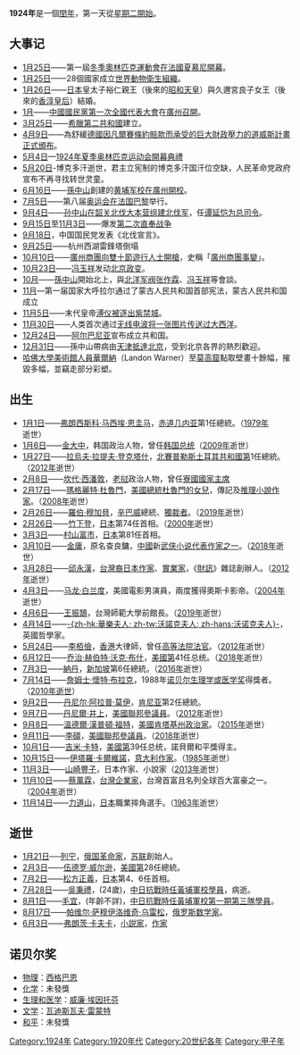 **1924年**是一個[閏年](https://zh.wikipedia.org/wiki/閏年 "wikilink")，第一天從[星期二開始](https://zh.wikipedia.org/wiki/星期二 "wikilink")。

## 大事记

  - [1月25日](../Page/1月25日.md "wikilink")——第一屆[冬季奧林匹克運動會在法國](https://zh.wikipedia.org/wiki/冬季奧林匹克運動會 "wikilink")[夏慕尼開幕](https://zh.wikipedia.org/wiki/夏慕尼 "wikilink")。
  - [1月25日](../Page/1月25日.md "wikilink")——28個國家成立[世界動物衛生組織](https://zh.wikipedia.org/wiki/世界動物衛生組織 "wikilink")。
  - [1月26日](../Page/1月26日.md "wikilink")——[日本](../Page/日本.md "wikilink")皇太子裕仁親王（後來的[昭和天皇](../Page/昭和天皇.md "wikilink")）與久邇宮良子女王（後來的[香淳皇后](../Page/香淳皇后.md "wikilink")）結婚。
  - [1月](https://zh.wikipedia.org/wiki/1月 "wikilink")——[中國國民黨第一次全國代表大會](../Page/中國國民黨第一次全國代表大會.md "wikilink")在[廣州召開](https://zh.wikipedia.org/wiki/廣州 "wikilink")。
  - [3月25日](../Page/3月25日.md "wikilink")——[希臘第二共和國](../Page/希臘第二共和國.md "wikilink")建立。
  - [4月9日](../Page/4月9日.md "wikilink")——為舒緩[德國因](https://zh.wikipedia.org/wiki/德國 "wikilink")[凡爾賽條約賠款而承受的巨大財政壓力的](https://zh.wikipedia.org/wiki/凡爾賽條約 "wikilink")[道威斯計畫正式頒布](https://zh.wikipedia.org/wiki/道威斯計畫 "wikilink")。
  - [5月4日](../Page/5月4日.md "wikilink")—[1924年夏季奥林匹克运动会開幕典禮](https://zh.wikipedia.org/wiki/1924年夏季奥林匹克运动会 "wikilink")
  - [5月20日](../Page/5月20日.md "wikilink")-博克多汗逝世，君主立宪制的博克多汗国汗位空缺，人民革命党政府宣布不再寻找转世灵童。
  - [6月16日](../Page/6月16日.md "wikilink")——[孫中山](../Page/孫中山.md "wikilink")創建的[黄埔军校在廣州開校](https://zh.wikipedia.org/wiki/黄埔军校 "wikilink")。
  - [7月5日](https://zh.wikipedia.org/wiki/7月5日 "wikilink")——第八届[奥运会在](../Page/奥林匹克运动会.md "wikilink")[法国](https://zh.wikipedia.org/wiki/法国 "wikilink")[巴黎](../Page/巴黎.md "wikilink")举行。
  - [9月4日](../Page/9月4日.md "wikilink")——[孙中山在韶关北伐大本营组建](https://zh.wikipedia.org/wiki/孙中山 "wikilink")[北伐军](https://zh.wikipedia.org/wiki/北伐军 "wikilink")，任[谭延恺为总司令](https://zh.wikipedia.org/wiki/谭延恺 "wikilink")。
  - [9月15日](../Page/9月15日.md "wikilink")至[11月3日](../Page/11月3日.md "wikilink")——爆发[第二次直奉战争](https://zh.wikipedia.org/wiki/第二次直奉战争 "wikilink")
  - [9月18日](../Page/9月18日.md "wikilink")，中国国民党发表《北伐宣言》。
  - [9月25日](../Page/9月25日.md "wikilink")——杭州西湖雷鋒塔倒塌
  - [10月10日](../Page/10月10日.md "wikilink")——[廣州商團向](https://zh.wikipedia.org/wiki/廣州商團 "wikilink")[雙十節遊行人士開槍](https://zh.wikipedia.org/wiki/雙十節 "wikilink")，史稱「[廣州商團事變](https://zh.wikipedia.org/wiki/廣州商團事變 "wikilink")」。
  - [10月23日](../Page/10月23日.md "wikilink")——[冯玉祥](../Page/冯玉祥.md "wikilink")发动[北京政变](../Page/北京政变.md "wikilink")。
  - [10月](../Page/10月.md "wikilink")——[孫中山](../Page/孫中山.md "wikilink")開始北上，與[北洋军阀](../Page/北洋军阀.md "wikilink")[张作霖](../Page/张作霖.md "wikilink")、[冯玉祥](../Page/冯玉祥.md "wikilink")等會談。
  - [11月](../Page/11月.md "wikilink")—第一届国家大呼拉尔通过了蒙古人民共和国首部宪法，蒙古人民共和国成立
  - [11月5日](../Page/11月5日.md "wikilink")——末代皇帝[溥仪被逐出](https://zh.wikipedia.org/wiki/爱新觉罗·溥仪 "wikilink")[紫禁城](https://zh.wikipedia.org/wiki/紫禁城 "wikilink")。
  - [11月30日](../Page/11月30日.md "wikilink")——人类首次通过[无线电波将一张图片传送过](https://zh.wikipedia.org/wiki/无线电 "wikilink")[大西洋](../Page/大西洋.md "wikilink")。
  - [12月24日](../Page/12月24日.md "wikilink")——[阿尔巴尼亚](../Page/阿尔巴尼亚.md "wikilink")宣布成立共和国。
  - [12月31日](../Page/12月31日.md "wikilink")——孫中山帶病由[天津抵達](https://zh.wikipedia.org/wiki/天津 "wikilink")[北京](https://zh.wikipedia.org/wiki/北京 "wikilink")，受到北京各界的熱烈歡迎。
  - [哈佛大學美術館人員](https://zh.wikipedia.org/wiki/哈佛大學 "wikilink")[華爾納](https://zh.wikipedia.org/wiki/華爾納 "wikilink")（Landon Warner）至[莫高窟](../Page/莫高窟.md "wikilink")黏取壁畫十餘幅，摧毀多幅，並竊走部分彩塑。

## 出生

  - [1月1日](../Page/1月1日.md "wikilink")——[弗朗西斯科·马西埃·恩圭马](../Page/弗朗西斯科·马西埃·恩圭马.md "wikilink")，[赤道几内亚](../Page/赤道几内亚.md "wikilink")第1任總統。（[1979年](../Page/1979年.md "wikilink")逝世）
  - [1月6日](../Page/1月6日.md "wikilink")——[金大中](../Page/金大中.md "wikilink")，韩国政治人物，曾任[韩国总统](https://zh.wikipedia.org/wiki/韩国总统 "wikilink")（[2009年](../Page/2009年.md "wikilink")逝世）
  - [1月27日](../Page/1月27日.md "wikilink")——[拉烏夫·拉提夫·登克塔什](https://zh.wikipedia.org/wiki/拉烏夫·拉提夫·登克塔什 "wikilink")，[北賽普勒斯土耳其共和國第](https://zh.wikipedia.org/wiki/北賽普勒斯土耳其共和國 "wikilink")1任總統。（[2012年](../Page/2012年.md "wikilink")逝世）
  - [2月8日](../Page/2月8日.md "wikilink")——[坎代·西潘敦](../Page/坎代·西潘敦.md "wikilink")，[老挝](../Page/老挝.md "wikilink")政治人物，曾任[寮國國家主席](https://zh.wikipedia.org/wiki/寮國國家主席 "wikilink")
  - [2月17日](../Page/2月17日.md "wikilink")——[瑪格麗特·杜魯門](../Page/瑪格麗特·杜魯門.md "wikilink")，[美國總統](../Page/美国总统.md "wikilink")[杜魯門的女兒](https://zh.wikipedia.org/wiki/哈利·S·杜鲁门 "wikilink")，傳記及[推理小說](../Page/推理小說.md "wikilink")[作家](https://zh.wikipedia.org/wiki/作家 "wikilink")。（[2008年](../Page/2008年.md "wikilink")逝世）
  - [2月26日](../Page/2月26日.md "wikilink")——[羅伯·穆加貝](../Page/羅伯·穆加貝.md "wikilink")，[辛巴威](../Page/辛巴威.md "wikilink")總統、[獨裁者](../Page/獨裁者.md "wikilink")。（[2019年](../Page/2019年.md "wikilink")逝世）
  - [2月26日](../Page/2月26日.md "wikilink")——[竹下登](../Page/竹下登.md "wikilink")，[日本](../Page/日本.md "wikilink")第74任首相。（[2000年](../Page/2000年.md "wikilink")逝世）
  - [3月3日](../Page/3月3日.md "wikilink")——[村山富市](../Page/村山富市.md "wikilink")，[日本](../Page/日本.md "wikilink")第81任首相。
  - [3月10日](../Page/3月10日.md "wikilink")——[金庸](../Page/金庸.md "wikilink")，原名查良鏞，[中國](../Page/中國.md "wikilink")新[武侠小说代表](https://zh.wikipedia.org/wiki/武侠小说 "wikilink")[作家之一](https://zh.wikipedia.org/wiki/作家 "wikilink")。（[2018年](../Page/2018年.md "wikilink")逝世）
  - [3月28日](../Page/3月28日.md "wikilink")——[邱永漢](../Page/邱永漢.md "wikilink")，[台灣裔日本作家](https://zh.wikipedia.org/wiki/台灣 "wikilink")、[實業家](https://zh.wikipedia.org/wiki/實業家 "wikilink")，《[財訊](https://zh.wikipedia.org/wiki/財訊 "wikilink")》雜誌創辦人。（[2012年](../Page/2012年.md "wikilink")逝世）
  - [4月3日](../Page/4月3日.md "wikilink")——[马龙·白兰度](../Page/马龙·白兰度.md "wikilink")，美國電影男演員，兩度獲得奧斯卡影帝。（[2004年](../Page/2004年.md "wikilink")逝世）
  - [4月6日](../Page/4月6日.md "wikilink")——[王振鵠](../Page/王振鵠.md "wikilink")，台灣師範大學前館長。（[2019年](../Page/2019年.md "wikilink")逝世）
  - [4月14日](../Page/4月14日.md "wikilink")——[-{zh-hk:華樂夫人; zh-tw:沃諾克夫人; zh-hans:沃诺克夫人}-](../Page/華樂夫人.md "wikilink")，英國哲學家。
  - [5月24日](../Page/5月24日.md "wikilink")——[李栢儉](../Page/李栢儉.md "wikilink")，[香港](../Page/香港.md "wikilink")大律師，曾任[高等法院法官](../Page/香港特別行政區高等法院原訟法庭.md "wikilink")。（[2012年](../Page/2012年.md "wikilink")逝世）
  - [6月12日](../Page/6月12日.md "wikilink")——[乔治·赫伯特·沃克·布什](../Page/乔治·赫伯特·沃克·布什.md "wikilink")，[美國第](https://zh.wikipedia.org/wiki/美國 "wikilink")41任总统。（[2018年](../Page/2018年.md "wikilink")逝世）
  - [7月3日](../Page/7月3日.md "wikilink")——[納丹](../Page/塞拉潘·纳丹.md "wikilink")，[新加坡](../Page/新加坡.md "wikilink")第6任總統。（[2016年](../Page/2016年.md "wikilink")逝世）
  - [7月14日](https://zh.wikipedia.org/wiki/7月14日 "wikilink")——[詹姆士·懷特·布拉克](https://zh.wikipedia.org/wiki/詹姆士·懷特·布拉克 "wikilink")，1988年[诺贝尔生理学或医学奖](../Page/诺贝尔生理学或医学奖.md "wikilink")得獎者。（[2010年逝世](https://zh.wikipedia.org/wiki/2010年 "wikilink")）
  - [9月2日](../Page/9月2日.md "wikilink")——[丹尼尔·阿拉普·莫伊](../Page/丹尼尔·阿拉普·莫伊.md "wikilink")，[肯尼亚](../Page/肯尼亚.md "wikilink")第2任總統。
  - [9月7日](../Page/9月7日.md "wikilink")——[丹尼爾·井上](../Page/丹尼爾·井上.md "wikilink")，[美國聯邦參議員](https://zh.wikipedia.org/wiki/美國 "wikilink")。（[2012年](../Page/2012年.md "wikilink")逝世）
  - [9月8日](../Page/9月8日.md "wikilink")——[溫德爾·漢普頓·福特](https://zh.wikipedia.org/wiki/溫德爾·H·福特 "wikilink")，[美國](https://zh.wikipedia.org/wiki/美國 "wikilink")[肯塔基州](../Page/肯塔基州.md "wikilink")[政治家](../Page/政治家.md "wikilink")。（[2015年](../Page/2015年.md "wikilink")逝世）
  - [9月11日](../Page/9月11日.md "wikilink")——[李碩](https://zh.wikipedia.org/wiki/李碩 "wikilink")，[美國聯邦參議員](https://zh.wikipedia.org/wiki/美國 "wikilink")。（[2018年](../Page/2018年.md "wikilink")逝世）
  - [10月1日](../Page/10月1日.md "wikilink")——[吉米·卡特](../Page/吉米·卡特.md "wikilink")，[美國第](https://zh.wikipedia.org/wiki/美國 "wikilink")39任总统，諾貝爾和平獎得主。
  - [10月15日](../Page/10月15日.md "wikilink")——[伊塔羅·卡爾維諾](https://zh.wikipedia.org/wiki/伊塔羅·卡爾維諾 "wikilink")，[意大利](../Page/意大利.md "wikilink")[作家](https://zh.wikipedia.org/wiki/作家 "wikilink")。（[1985年](../Page/1985年.md "wikilink")逝世）
  - [11月3日](../Page/11月3日.md "wikilink")——[山崎豐子](../Page/山崎豐子.md "wikilink")，日本作家、小說家（[2013年](../Page/2013年.md "wikilink")逝世）
  - [11月10日](../Page/11月10日.md "wikilink")——[蔡萬霖](../Page/蔡萬霖.md "wikilink")，[台灣企業家](https://zh.wikipedia.org/wiki/台灣 "wikilink")，台灣首富且名列全球百大富豪之一。（[2004年](../Page/2004年.md "wikilink")逝世）
  - [11月14日](../Page/11月14日.md "wikilink")——[力道山](../Page/力道山.md "wikilink")，[日本](../Page/日本.md "wikilink")職業摔角選手。（[1963年](../Page/1963年.md "wikilink")逝世）

## 逝世

  - [1月21日](https://zh.wikipedia.org/wiki/1月21日 "wikilink")──[列宁](https://zh.wikipedia.org/wiki/列宁 "wikilink")，[俄国革命家](https://zh.wikipedia.org/wiki/俄国 "wikilink")，[苏联](../Page/苏联.md "wikilink")創始人。
  - [2月3日](../Page/2月3日.md "wikilink")——[伍德罗·威尔逊](../Page/伍德罗·威尔逊.md "wikilink")，[美國第](https://zh.wikipedia.org/wiki/美國 "wikilink")28任總統。
  - [7月2日](../Page/7月2日.md "wikilink")——[松方正義](../Page/松方正義.md "wikilink")，[日本](../Page/日本.md "wikilink")第4、6任首相。
  - [7月28日](https://zh.wikipedia.org/wiki/7月28日 "wikilink")——[吳秉禮](https://zh.wikipedia.org/wiki/吳秉禮 "wikilink")，(24歲)，[中日抗戰時任黃埔軍校學員](https://zh.wikipedia.org/wiki/中日抗戰 "wikilink")，病逝。
  - [8月1日](../Page/8月1日.md "wikilink")——[毛宜](https://zh.wikipedia.org/wiki/毛宜 "wikilink")，(年齡不詳)，[中日抗戰時任黃埔軍校第一期第三隊學員](https://zh.wikipedia.org/wiki/中日抗戰 "wikilink")。
  - [8月17日](../Page/8月17日.md "wikilink")——[帕维尔·萨穆伊洛维奇·乌雷松](https://zh.wikipedia.org/wiki/帕维尔·萨穆伊洛维奇·乌雷松 "wikilink")，[俄罗斯](../Page/俄罗斯.md "wikilink")[数学家](../Page/数学家.md "wikilink")。
  - [6月3日](../Page/6月3日.md "wikilink")——[弗朗茨·卡夫卡](../Page/弗朗茨·卡夫卡.md "wikilink")，[小説家](https://zh.wikipedia.org/wiki/小説家 "wikilink")，[作家](https://zh.wikipedia.org/wiki/作家 "wikilink")

## 诺贝尔奖

  - [物理](../Page/诺贝尔物理学奖.md "wikilink")：[西格巴恩](../Page/曼内·西格巴恩.md "wikilink")
  - [化学](../Page/诺贝尔化学奖.md "wikilink")：未發獎
  - [生理和医学](../Page/诺贝尔生理学或医学奖.md "wikilink")：[威廉·埃因托芬](../Page/威廉·埃因托芬.md "wikilink")
  - [文学](../Page/诺贝尔文学奖.md "wikilink")：[瓦迪斯瓦夫·雷蒙特](../Page/瓦迪斯瓦夫·雷蒙特.md "wikilink")
  - [和平](../Page/诺贝尔和平奖.md "wikilink")：未發獎

[Category:1924年](https://zh.wikipedia.org/wiki/Category:1924年 "wikilink") [Category:1920年代](https://zh.wikipedia.org/wiki/Category:1920年代 "wikilink") [Category:20世纪各年](https://zh.wikipedia.org/wiki/Category:20世纪各年 "wikilink") [Category:甲子年](https://zh.wikipedia.org/wiki/Category:甲子年 "wikilink")